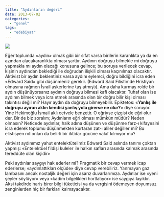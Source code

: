 ```yaml
---
title: "Aydınların değeri"
date: 2013-07-02
categories: 
  - "genel"
tags: 
  - "edebiyat"
---
```


[![](/images/582134_218573914910480_404151736_n.jpg)](https://fbcdn-sphotos-e-a.akamaihd.net/hphotos-ak-ash3/p480x480/582134_218573914910480_404151736_n.jpg)

Eğer toplumda «aydın» olmak gibi bir sıfat varsa birilerin karanlıkta ya da en azından alacakaranlıkta olması şarttır. Aydının doğruyu bilmekle mi doğruyu yapmakla mı aydın olacağı konusuna gelince; bu soruya verilecek cevap, kişinin aydından beklediği ile doğrudan ilişkili olması kaçınılmaz olacaktır. Aktivist bir aydın beklentiniz varsa aydını eylemci, doğru bildiğini icra eden «Edward Said» gibi düşünmeniz gerekir. (Edward Said Filistin'de Hristiyan olmasına rağmen İsrail askerlerine taş atmıştı). Ama daha kurmay rolde bir aydın düşünüyorsanız aydının doğruyu bilmesi kafi olacaktır. Tuhaf olan ise aydının bilmek veya icra etmek arasında olan bir doğru bilir kişi olması takıntısı değil mi? Hayır aydın da doğruyu bilmeyebilir. Epiktetos: «**Yanlış ile doğruyu ayıran aklın kendisi yanlış yola girerse ne olur?**» diye soruyor. Yine Hekimoğlu İsmail aklı cetvele benzetir. O eğriyse çizgisi de eğri olur der. Bir de biz soralım; Aydınların eğri olması mümkün müdür? Neden olmasın? Neticede aydınlar, halk adına düşünen ve düşünme farz-ı kifayesini icra ederek toplumu düşünmekten kurtaran zat-ı aliler değiller mi? Bu elistisyen rol onları da belirli bir iktidar gücüne vakıf kılmıyor mu?

Aktivist aydınımız yahut entelektütelimiz Edward Said aslında tanımı çoktan yapmış: «Entelektüel fildişi kuleler ile halkın safları arasında kalmak arasında tereddüte olan kişidir» 

  

Peki aydınlar saygıyı hak ederler mi? Pragmatik bir cevap vermek icap ederlerse; «aydınlattıkları ölçüde» diye cevap verebiliriz. Yanmayan gaz lambasını ancak nostaljik değeri için asarız duvarlarımıza. Aydınlar ise «yeni şeyler söylüyor» veya «kadim bilgelikleri hortlatıyor» ise saygıya layıktır. Aksi takdirde haris birer bilgi tüketicisi ya da vergisini ödemeyen doyumsuz zenginlerden hiç bir farkları kalmayacaktır.
